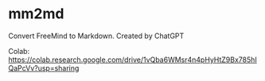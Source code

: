 # mm2md
Convert FreeMind to Markdown. Created by ChatGPT

Colab: https://colab.research.google.com/drive/1vQba6WMsr4n4pHyHtZ9Bx785hIQaPcVv?usp=sharing

